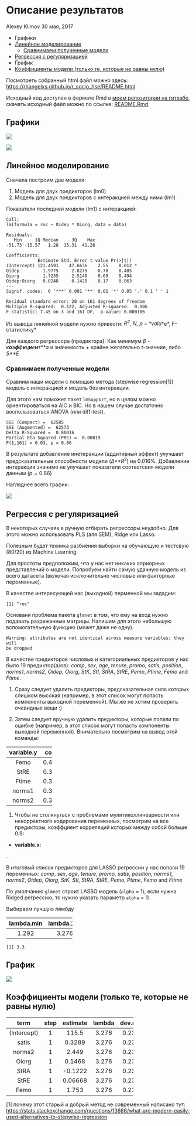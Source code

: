 Описание результатов
================
Alexey Klimov
30 мая, 2017

-   Графики
-   [Линейное моделирование](#-)
    -   [Сравнимаем полученные модели](#--)
-   [Регрессия с регуляризацией](#--)
-   График
-   [Коэффициенты модели (только те, которые не равны нулю)](#-------)

Посмотреть собранный html файл можно здесь: <https://rhangelxs.github.io/r_socio_hse/README.html>

Исходный код доступен в формате Rmd в [моем репозитории на гитхабе](https://github.com/rhangelxs/r_socio_hse), скачать исходный файл можно по ссылке: [README.Rmd](https://rhangelxs.github.io/r_socio_hse/README.Rmd).

Графики
-------

![](README_files/figure-markdown_github/unnamed-chunk-4-1.png)

![](README_files/figure-markdown_github/unnamed-chunk-5-1.png)

Линейное моделирование
----------------------

Сначала построим две модели:

1.  Модель для двух предикторов (lm0)
2.  Модель для двух предикторов с интеракцией между ними (lm1)

Показатели последней модели (lm1) с интеракцией:


    Call:
    lm(formula = roc ~ Oidep * Oiorg, data = data)

    Residuals:
       Min     1Q Median     3Q    Max 
    -51.73 -15.57   1.28  15.31  41.26 

    Coefficients:
                Estimate Std. Error t value Pr(>|t|)  
    (Intercept) 121.4591    47.6636    2.55    0.012 *
    Oidep        -1.9775     2.8275   -0.70    0.485  
    Oiorg         1.7235     2.5140    0.69    0.494  
    Oidep:Oiorg   0.0248     0.1428    0.17    0.863  
    ---
    Signif. codes:  0 '***' 0.001 '**' 0.01 '*' 0.05 '.' 0.1 ' ' 1

    Residual standard error: 20 on 161 degrees of freedom
    Multiple R-squared:  0.122, Adjusted R-squared:  0.106 
    F-statistic: 7.45 on 3 and 161 DF,  p-value: 0.000106

Из вывода линейной модели нужно привести: **R*<sup>2</sup>, *N*, *p* − *v**a**l**u**e*, F-статистику*

Для каждого регрессора (предиктора): Как минимум *β* − *к**о**э**ф**ф**и**ц**и**е**н**т**а* и значимость + крайне желательно *t*-значние, либо *S**E*

### Сравнимаем полученные модели

Сравним наши модели с помощью метода (stepwise regression[1]) модель с интеракцией и модель без интеракции.

Для этого нам поможет пакет `lmSupport`, но в целом можно ориентироваться на AIC и BIC. Но в нашем случае достаточно воспользоваться ANOVA (или diff-test).

    SSE (Compact) =  62585 
    SSE (Augmented) =  62573 
    Delta R-Squared =  0.00016 
    Partial Eta-Squared (PRE) =  0.00019 
    F(1,161) = 0.03, p = 0.86

В результате добавление инетеракции (аддитивный эффект) улучшает предсказательные способности модели (*Δ**R*<sup>2</sup>) на 0.016%. Добавление интеракции значимо не улучшает показатели соответсвия модели данным (*p* = 0.86)

Нагляднее всего график:

![](README_files/figure-markdown_github/unnamed-chunk-10-1.png)

Регрессия с регуляризацией
--------------------------

В некоторых случаях в ручную отбирать регрессоры неудобно. Для этого можно использовать PLS (аля SEM), Ridge или Lasso.

Полезным будет техника разбиения выборки на обучающую и тестовую (80/20) из Machine Learning.

Для простоты предположим, что у нас нет никаких априорных представлений о модели. Попробуем найти самую удачную модель из всего датасета (включая исключительно числовые или факторные переменные).

В качестве интересующей нас (выходной) перменной мы зададим:

    [1] "roc"

Основаня проблема пакета `glmnet` в том, что ему на вход нужно подавать разреженные матрицы. Напишим для этого небольшую вспомогательную функцию (может даже не одну).

    Warning: attributes are not identical across measure variables; they will
    be dropped

В качестве предикторов числовых и категориальных предикторов у нас было 19 предиктор(а/ов): *comp*, *sex*, *age*, *tenure*, *promo*, *satis*, *position*, *norms1*, *norms2*, *Oidep*, *Oiorg*, *StK*, *StI*, *StRA*, *StRE*, *Pemo*, *Ptime*, *Femo* and *Ftime*.

1.  Сразу следует удалить предикторы, предсказательная сила которых слишком высокая (например, в этот список могут попасть компоненты выходной переменной). Мы же не хотим проверять очевидные вещи :)

2.  Затем следует вручную удалить предикторы, которые попали по ошибке (например, в этот список могут попасть компоненты выходной переменной). Внимательно посмотрим на вывод этой команды:

<table style="width:25%;">
<colgroup>
<col width="18%" />
<col width="6%" />
</colgroup>
<thead>
<tr class="header">
<th align="center">variable.y</th>
<th align="center">cor</th>
</tr>
</thead>
<tbody>
<tr class="odd">
<td align="center">Femo</td>
<td align="center">0.42</td>
</tr>
<tr class="even">
<td align="center">StRE</td>
<td align="center">0.33</td>
</tr>
<tr class="odd">
<td align="center">Ftime</td>
<td align="center">0.32</td>
</tr>
<tr class="even">
<td align="center">norms1</td>
<td align="center">0.31</td>
</tr>
<tr class="odd">
<td align="center">norms2</td>
<td align="center">0.30</td>
</tr>
</tbody>
</table>

1.  Чтобы не столкнуться с проблемами мулитиколлинеарности или некорректного кодирования переменных, посмотрим на все предикторы, коэффциент корреляций которых между собой больше 0.9:

-   **variable.x**:

<!-- end of list -->
.

В *итоговый список* предикторов для LASSO регрессии у нас попали 19 переменных: *comp*, *sex*, *age*, *tenure*, *promo*, *satis*, *position*, *norms1*, *norms2*, *Oidep*, *Oiorg*, *StK*, *StI*, *StRA*, *StRE*, *Pemo*, *Ptime*, *Femo* and *Ftime*

По умолчанию `glmnet` строит LASSO модель (`alpha` = 1), если нужна Ridged регрессию, то нужно указать параметр `alpha` = 0.

Выбираем лучшую лямбду

<table style="width:36%;">
<colgroup>
<col width="18%" />
<col width="18%" />
</colgroup>
<thead>
<tr class="header">
<th align="center">lambda.min</th>
<th align="center">lambda.1se</th>
</tr>
</thead>
<tbody>
<tr class="odd">
<td align="center">1.292</td>
<td align="center">3.276</td>
</tr>
</tbody>
</table>

    [1] 3.3

График
------

![](README_files/figure-markdown_github/unnamed-chunk-23-1.png)

Коэффициенты модели (только те, которые не равны нулю)
------------------------------------------------------

<table style="width:69%;">
<colgroup>
<col width="16%" />
<col width="9%" />
<col width="15%" />
<col width="12%" />
<col width="15%" />
</colgroup>
<thead>
<tr class="header">
<th align="center">term</th>
<th align="center">step</th>
<th align="center">estimate</th>
<th align="center">lambda</th>
<th align="center">dev.ratio</th>
</tr>
</thead>
<tbody>
<tr class="odd">
<td align="center">(Intercept)</td>
<td align="center">1</td>
<td align="center">115.5</td>
<td align="center">3.276</td>
<td align="center">0.2342</td>
</tr>
<tr class="even">
<td align="center">satis</td>
<td align="center">1</td>
<td align="center">0.3289</td>
<td align="center">3.276</td>
<td align="center">0.2342</td>
</tr>
<tr class="odd">
<td align="center">norms2</td>
<td align="center">1</td>
<td align="center">2.449</td>
<td align="center">3.276</td>
<td align="center">0.2342</td>
</tr>
<tr class="even">
<td align="center">Oiorg</td>
<td align="center">1</td>
<td align="center">0.1468</td>
<td align="center">3.276</td>
<td align="center">0.2342</td>
</tr>
<tr class="odd">
<td align="center">StRA</td>
<td align="center">1</td>
<td align="center">-0.1222</td>
<td align="center">3.276</td>
<td align="center">0.2342</td>
</tr>
<tr class="even">
<td align="center">StRE</td>
<td align="center">1</td>
<td align="center">0.06668</td>
<td align="center">3.276</td>
<td align="center">0.2342</td>
</tr>
<tr class="odd">
<td align="center">Femo</td>
<td align="center">1</td>
<td align="center">1.753</td>
<td align="center">3.276</td>
<td align="center">0.2342</td>
</tr>
</tbody>
</table>

[1] почему этот старый и добрый метод не современный написано тут: <https://stats.stackexchange.com/questions/13686/what-are-modern-easily-used-alternatives-to-stepwise-regression>
